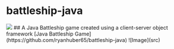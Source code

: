 # battleship-java
<img src="images/battleshi-logo.jpg"/>
## A Java Battleship game created using a client-server object framework
[Java Battleship Game](https://github.com/ryanhuber65/battleship-java)
![Image](src)
